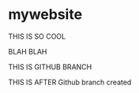 # mywebsite

THIS IS SO COOL

BLAH BLAH

THIS IS GITHUB BRANCH

THIS IS AFTER Github branch created
